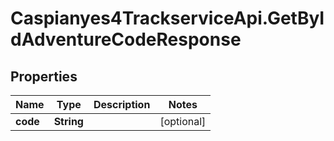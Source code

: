 # Caspianyes4TrackserviceApi.GetByIdAdventureCodeResponse

## Properties
Name | Type | Description | Notes
------------ | ------------- | ------------- | -------------
**code** | **String** |  | [optional] 

